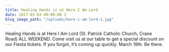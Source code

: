 ```yaml
---
title: Healing Hands is at Here I Am Lord
date: 2017-03-03 00:00:00 Z
blog_image_path: "/uploads/here-i-am-lord-1.jpg"
---
```


Healing Hands is at Here I Am Lord (St. Patrick Catholic Church, Crane Road) ALL WEEKEND. Come visit us at our table to get a special discount on our Fiesta tickets. If you forgot, it’s coming up quickly. March 18th. Be there.